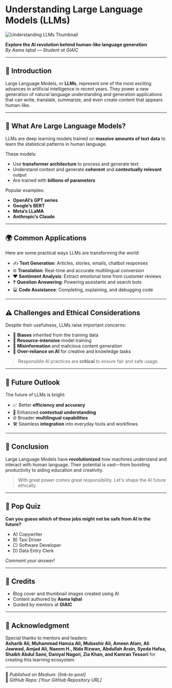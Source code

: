 # Understanding Large Language Models (LLMs)

![Understanding LLMs Thumbnail](./thumbnail.png)

**Explore the AI revolution behind human-like language generation**  
*By Asma Iqbal — Student at GIAIC*

---

## 🧠 Introduction

Large Language Models, or **LLMs**, represent one of the most exciting advances in artificial intelligence in recent years. They power a new generation of natural language understanding and generation applications that can write, translate, summarize, and even create content that appears human-like.

---

## 🤖 What Are Large Language Models?

LLMs are deep learning models trained on **massive amounts of text data** to learn the statistical patterns in human language.

These models:
- Use **transformer architecture** to process and generate text
- Understand context and generate **coherent** and **contextually relevant** output
- Are trained with **billions of parameters**

Popular examples:
- **OpenAI’s GPT series**
- **Google’s BERT**
- **Meta’s LLaMA**
- **Anthropic’s Claude**

---

## 🌍 Common Applications

Here are some practical ways LLMs are transforming the world:

- ✍️ **Text Generation**: Articles, stories, emails, chatbot responses  
- 🌐 **Translation**: Real-time and accurate multilingual conversion  
- ❤️ **Sentiment Analysis**: Extract emotional tone from customer reviews  
- ❓ **Question Answering**: Powering assistants and search bots  
- 💻 **Code Assistance**: Completing, explaining, and debugging code

---

## ⚠️ Challenges and Ethical Considerations

Despite their usefulness, LLMs raise important concerns:

- 🔁 **Biases** inherited from the training data  
- 🔋 **Resource-intensive** model training  
- 🧯 **Misinformation** and malicious content generation  
- 🤖 **Over-reliance on AI** for creative and knowledge tasks  

> Responsible AI practices are **critical** to ensure fair and safe usage.

---

## 🔮 Future Outlook

The future of LLMs is bright:

- 📈 Better **efficiency and accuracy**
- 🧠 Enhanced **contextual understanding**
- 🌐 Broader **multilingual capabilities**
- 🛠️ Seamless **integration** into everyday tools and workflows

---

## 🎯 Conclusion

Large Language Models have **revolutionized** how machines understand and interact with human language. Their potential is vast—from boosting productivity to aiding education and creativity.

> With great power comes great responsibility. Let's shape the AI future ethically.

---

## 🤔 Pop Quiz

**Can you guess which of these jobs might not be safe from AI in the future?**

- A) Copywriter  
- B) Taxi Driver  
- C) Software Developer  
- D) Data Entry Clerk  

*Comment your answer!*

---

## 📸 Credits

- Blog cover and thumbnail images created using AI  
- Content authored by **Asma Iqbal**  
- Guided by mentors at **GIAIC**

---

## 🙌 Acknowledgment

Special thanks to mentors and leaders:  
**Asharib Ali, Muhammad Hamza Ali, Mubashir Ali, Ameen Alam, Ali Jawwad, Amjad Ali, Naeem H., Nida Rizwan, Abdullah Arain, Syeda Hafsa, Shaikh Abdul Sami, Daniyal Nagori, Zia Khan, and Kamran Tessori** for creating this learning ecosystem.

---

📅 *Published on Medium: [link-to-post]*  
🔗 *GitHub Repo: [Your GitHub Repository URL]*


